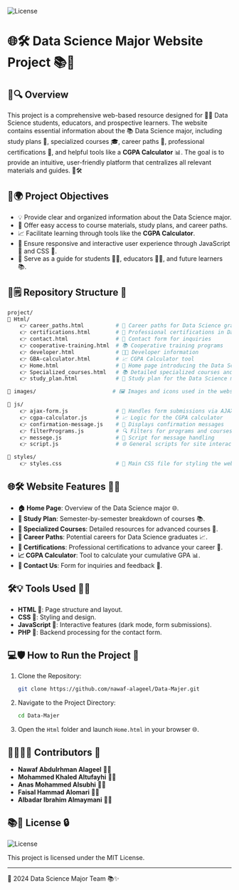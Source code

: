 ![License](https://img.shields.io/badge/license-MIT-blue.svg)

# 🌐️🛠️ Data Science Major Website Project 📚🌟

## 📄🔍 Overview

This project is a comprehensive web-based resource designed for 👨‍💻 Data Science students, educators, and prospective learners. The website contains essential information about the 📚 Data Science major, including study plans 📖, specialized courses 🎓, career paths 💼, professional certifications 👑, and helpful tools like a **CGPA Calculator** 📊. The goal is to provide an intuitive, user-friendly platform that centralizes all relevant materials and guides. 🚀🛠️

## 🚀🌍 Project Objectives

- 💡 Provide clear and organized information about the Data Science major.
- 🔧 Offer easy access to course materials, study plans, and career paths.
- 📈 Facilitate learning through tools like the **CGPA Calculator**.
- 🔄 Ensure responsive and interactive user experience through JavaScript 🐳 and CSS 💄.
- 📜 Serve as a guide for students 👨‍💻, educators 👩‍🏫, and future learners 📚.

## 📂🗒 Repository Structure 🔀

```bash
project/
📁 Html/
    👉 career_paths.html          # 💼 Career paths for Data Science graduates
    👉 certifications.html        # 👑 Professional certifications in Data Science
    👉 contact.html               # 📧 Contact form for inquiries
    👉 cooperative-training.html  # 📚 Cooperative training programs
    👉 developer.html             # 👨‍💻 Developer information
    👉 GBA-calculator.html        # 📈 CGPA Calculator tool
    👉 Home.html                  # 🌌 Home page introducing the Data Science major
    👉 Specialized_courses.html   # 📚 Detailed specialized courses and resources
    👉 study_plan.html            # 📖 Study plan for the Data Science major

📁 images/                        # 🖼 Images and icons used in the website

📁 js/
    👉 ajax-form.js               # 📧 Handles form submissions via AJAX
    👉 cgpa-calculator.js         # 📈 Logic for the CGPA calculator
    👉 confirmation-message.js    # 📢 Displays confirmation messages
    👉 filterPrograms.js          # 🔍 Filters for programs and courses
    👉 messege.js                 # 💬 Script for message handling
    👉 script.js                  # 🌐 General scripts for site interactivity

📁 styles/
    👉 styles.css                 # 🌟 Main CSS file for styling the website
```

## 🌐🛠️ Website Features 👨‍💻

- **🏠 Home Page**: Overview of the Data Science major 🌐.
- **📖 Study Plan**: Semester-by-semester breakdown of courses 📚.
- **🔬 Specialized Courses**: Detailed resources for advanced courses 👑.
- **💼 Career Paths**: Potential careers for Data Science graduates 📈.
- **👑 Certifications**: Professional certifications to advance your career 🌟.
- **📈 CGPA Calculator**: Tool to calculate your cumulative GPA 📊.
- **📧 Contact Us**: Form for inquiries and feedback 📝.

## 🛠️💡 Tools Used 👨‍💻

- **HTML 📃**: Page structure and layout.
- **CSS 💄**: Styling and design.
- **JavaScript 🐳**: Interactive features (dark mode, form submissions).
- **PHP 🔢**: Backend processing for the contact form.

## 💻🛡️ How to Run the Project 🚀

1. Clone the Repository:

   ```bash
   git clone https://github.com/nawaf-alageel/Data-Majer.git
   ```

2. Navigate to the Project Directory:

   ```bash
   cd Data-Majer
   ```

3. Open the `Html` folder and launch `Home.html` in your browser 🌐.

## 👩‍💻👨‍💻 Contributors 🌟

- **Nawaf Abdulrhman Alageel**  👨‍💻
- **Mohammed Khaled Altufayhi**  👨‍💻
- **Anas Mohammed Alsubhi**  👩‍💻
- **Faisal Hammad Alomari**  👨‍💻
- **Albadar Ibrahim Almaymani**  👨‍💻

## 📚📜 License 🔒

![License](https://img.shields.io/badge/license-MIT-blue.svg)

This project is licensed under the MIT License.

---

📅 2024 Data Science Major Team 📚✨
